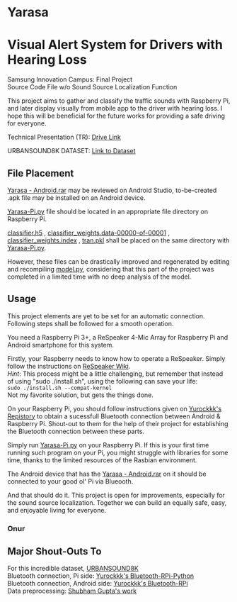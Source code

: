 # Yarasa
# Visual Alert System for Drivers with Hearing Loss

Samsung Innovation Campus: Final Project\
Source Code File w/o Sound Source Localization Function

This project aims to gather and classify the traffic sounds with Raspberry Pi, and later display visually from mobile app to the driver with hearing loss. I hope this will be beneficial for the future works for providing a safe driving for everyone.

Technical Presentation (TR): [Drive Link](drive.google.com/file/d/1MsnYL0TvRR0PxL0HOKPzIwFXduhnYWt8/view?usp=sharing)

URBANSOUND8K DATASET: [Link to Dataset](urbansounddataset.weebly.com/urbansound8k.html)

## File Placement

[Yarasa - Android.rar](https://github.com/aonurakman/Yarasa/blob/main/Yarasa%20-%20Android.rar) may be reviewed on Android Studio, to-be-created .apk file may be installed on an Android device.

[Yarasa-Pi.py](https://github.com/aonurakman/Yarasa/blob/main/Yarasa-Pi.py) file should be located in an appropriate file directory on Raspberry Pi.

[classifier.h5](https://github.com/aonurakman/Yarasa/blob/main/classifier.h5) , [classifier_weights.data-00000-of-00001](https://github.com/aonurakman/Yarasa/blob/main/classifier_weights.data-00000-of-00001) , [classifier_weights.index](https://github.com/aonurakman/Yarasa/blob/main/classifier_weights.index) , [tran.pkl](https://github.com/aonurakman/Yarasa/blob/main/tran.pkl) shall be placed on the same directory with [Yarasa-Pi.py](https://github.com/aonurakman/Yarasa/blob/main/Yarasa-Pi.py).

However, these files can be drastically improved and regenerated by editing and recompiling [model.py](https://github.com/aonurakman/Yarasa/blob/main/model.py), considering that this part of the project was completed in a limited time with no deep analysis of the model.

## Usage

This project elements are yet to be set for an automatic connection. Following steps shall be followed for a smooth operation.

You need a Raspberry Pi 3+, a ReSpeaker 4-Mic Array for Raspberry Pi and Android smartphone for this system.

Firstly, your Raspberry needs to know how to operate a ReSpeaker. Simply follow the instructions on [ReSpeaker Wiki](https://wiki.seeedstudio.com/ReSpeaker_4_Mic_Array_for_Raspberry_Pi/).\
*Hint*: This process might be a little challenging, but remember that instead of using "sudo ./install.sh", using the following can save your life:\
`sudo ./install.sh --compat-kernel`\
Not my favorite solution, but gets the things done.

On your Raspberry Pi, you should follow instructions given on [Yurockkk's Repistory](https://github.com/Yurockkk/Bluetooth-RPi-Python) to obtain a sucessfull Bluetooth connection between Android & Raspberry Pi. Shout-out to them for the help of their project for establishing the Bluetooth connection between these parts.

Simply run [Yarasa-Pi.py](https://github.com/aonurakman/Yarasa/blob/main/Yarasa-Pi.py) on your Raspberry Pi. If this is your first time running such program on your Pi, you might struggle with libraries for some time, thanks to the limited resources of the Rasbian environment.

The Android device that has the [Yarasa - Android.rar](https://github.com/aonurakman/Yarasa/blob/main/Yarasa%20-%20Android.rar) on it should be connected to your good ol' Pi via Blueooth.

And that should do it. This project is open for improvements, especially for the sound source localization. Together we can build an equally safe, easy, and enjoyable living for everyone.

### Onur

## Major Shout-Outs To

For this incredible dataset, [URBANSOUND8K](https://urbansounddataset.weebly.com/urbansound8k.html)\
Bluetooth connection, Pi side: [Yurockkk's Bluetooth-RPi-Python](https://github.com/Yurockkk/Bluetooth-RPi-Python)\
Bluetooth connection, Android side: [Yurockkk's Bluetooth-RPi](https://github.com/Yurockkk/Bluetooth-RPi)\
Data preprocessing: [Shubham Gupta's work](https://towardsdatascience.com/urban-sound-classification-using-neural-networks-9b6fcd8a9150)


